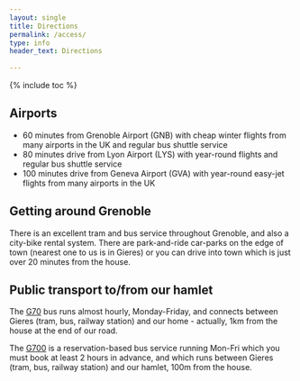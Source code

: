```yaml
---
layout: single
title: Directions
permalink: /access/
type: info
header_text: Directions
  
---
```


{% include toc %}

## Airports

* 60 minutes from Grenoble Airport (GNB) with cheap winter flights from
many airports in the UK and regular bus shuttle service
* 80 minutes drive from Lyon Airport (LYS) with year-round flights and
  regular bus shuttle service
* 100 minutes drive from Geneva Airport (GVA) with year-round easy-jet flights from
many airports in the UK

## Getting around Grenoble

There is an excellent tram and bus service throughout Grenoble, and
also a city-bike rental system. There are park-and-ride car-parks on
the edge of town (nearest one to us is in Gieres) or you can drive
into town which is just over 20 minutes from the house.

## Public transport to/from our hamlet

The
[G70](http://www.tougo.fr/Pratique/Plans-et-horaires/Lignes-urbaines-et-Citadines/G70-Saint-Martin-d-Uriage-Gieres)
bus runs almost hourly, Monday-Friday, and connects between Gieres (tram,
bus, railway station) and our home - actually, 1km from the house at the end of
our road.

The
[G700](http://www.tougo.fr/content/download/7577/91086/file/RESA+G700.pdf)
is a reservation-based bus service running Mon-Fri which you must book
at least 2 hours in advance, and which runs between Gieres (tram, bus,
railway station) and our hamlet, 100m from the house.



